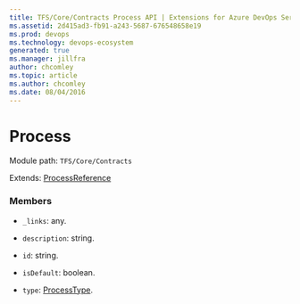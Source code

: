 ```yaml
---
title: TFS/Core/Contracts Process API | Extensions for Azure DevOps Services
ms.assetid: 2d415ad3-fb91-a243-5687-676548658e19
ms.prod: devops
ms.technology: devops-ecosystem
generated: true
ms.manager: jillfra
author: chcomley
ms.topic: article
ms.author: chcomley
ms.date: 08/04/2016
---
```


# Process

Module path: `TFS/Core/Contracts`

Extends: [ProcessReference](../../../TFS/Core/Contracts/ProcessReference.md)

### Members

* `_links`: any. 

* `description`: string. 

* `id`: string. 

* `isDefault`: boolean. 

* `type`: [ProcessType](../../../TFS/Core/Contracts/ProcessType.md). 

